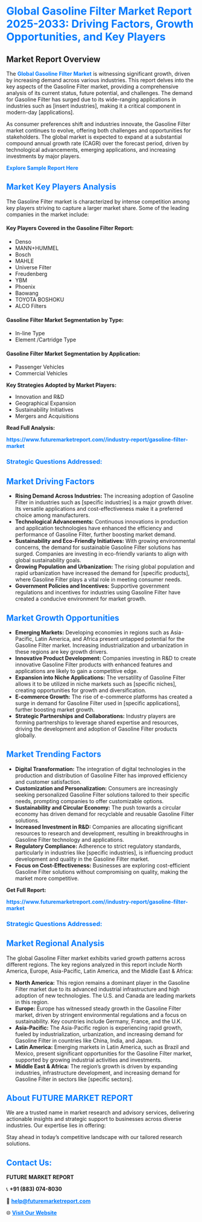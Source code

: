 <h1 style="color: #007BFF;">Global Gasoline Filter Market Report 2025-2033: Driving Factors, Growth Opportunities, and Key Players</h1>

<section id="overview">
<h2>Market Report Overview</h2>
<p>The <a href="https://www.futuremarketreport.com//industry-report/gasoline-filter-market" style="color: #007BFF; text-decoration: none;"><strong>Global Gasoline Filter Market</strong></a> is witnessing significant growth, driven by increasing demand across various industries. This report delves into the key aspects of the Gasoline Filter market, providing a comprehensive analysis of its current status, future potential, and challenges. The demand for Gasoline Filter has surged due to its wide-ranging applications in industries such as [insert industries], making it a critical component in modern-day [applications].</p>
<p>As consumer preferences shift and industries innovate, the Gasoline Filter market continues to evolve, offering both challenges and opportunities for stakeholders. The global market is expected to expand at a substantial compound annual growth rate (CAGR) over the forecast period, driven by technological advancements, emerging applications, and increasing investments by major players.</p>
</section>

<section id="overview">
<p><a href="https://www.futuremarketreport.com//request-sample/reportId=83706" style="color: #007BFF; text-decoration: none;"><strong>Explore Sample Report Here</strong></a></p>
</section>

<section id="key-players">
<h2 style="color: #007BFF;">Market Key Players Analysis</h2>
<p>The Gasoline Filter market is characterized by intense competition among key players striving to capture a larger market share. Some of the leading companies in the market include:</p>
<h4>Key Players Covered in the Gasoline Filter Report:</h4>
<ul><li>Denso</li><li>MANN+HUMMEL</li><li>Bosch</li><li>MAHLE</li><li>Universe Filter</li><li>Freudenberg</li><li>YBM</li><li>Phoenix</li><li>Baowang</li><li>TOYOTA BOSHOKU</li><li>ALCO Filters</li></ul>
<h4>Gasoline Filter Market Segmentation by Type:</h4>
<ul><li>In-line Type</li><li>Element /Cartridge Type</li></ul>

<h4>Gasoline Filter Market Segmentation by Application:</h4>
<ul><li>Passenger Vehicles</li><li>Commercial Vehicles</li></ul>
<p><strong>Key Strategies Adopted by Market Players:</strong></p>
<ul>
<li>Innovation and R&D</li>
<li>Geographical Expansion</li>
<li>Sustainability Initiatives</li>
<li>Mergers and Acquisitions</li>
</ul>
</section>

<section>
<p><strong>Read Full Analysis: </strong></p><a href="https://www.futuremarketreport.com//industry-report/gasoline-filter-market" style="color: #007BFF; text-decoration: none;"><strong>https://www.futuremarketreport.com//industry-report/gasoline-filter-market</strong></a>
<h3 style="color: #007BFF;">Strategic Questions Addressed:</h3>
</section>

<section id="driving-factors">
<h2 style="color: #007BFF;">Market Driving Factors</h2>
<ul>
<li><strong>Rising Demand Across Industries:</strong> The increasing adoption of Gasoline Filter in industries such as [specific industries] is a major growth driver. Its versatile applications and cost-effectiveness make it a preferred choice among manufacturers.</li>
<li><strong>Technological Advancements:</strong> Continuous innovations in production and application technologies have enhanced the efficiency and performance of Gasoline Filter, further boosting market demand.</li>
<li><strong>Sustainability and Eco-Friendly Initiatives:</strong> With growing environmental concerns, the demand for sustainable Gasoline Filter solutions has surged. Companies are investing in eco-friendly variants to align with global sustainability goals.</li>
<li><strong>Growing Population and Urbanization:</strong> The rising global population and rapid urbanization have increased the demand for [specific products], where Gasoline Filter plays a vital role in meeting consumer needs.</li>
<li><strong>Government Policies and Incentives:</strong> Supportive government regulations and incentives for industries using Gasoline Filter have created a conducive environment for market growth.</li>
</ul>
</section>

<section id="growth-opportunities">
<h2 style="color: #007BFF;">Market Growth Opportunities</h2>
<ul>
<li><strong>Emerging Markets:</strong> Developing economies in regions such as Asia-Pacific, Latin America, and Africa present untapped potential for the Gasoline Filter market. Increasing industrialization and urbanization in these regions are key growth drivers.</li>
<li><strong>Innovative Product Development:</strong> Companies investing in R&D to create innovative Gasoline Filter products with enhanced features and applications are likely to gain a competitive edge.</li>
<li><strong>Expansion into Niche Applications:</strong> The versatility of Gasoline Filter allows it to be utilized in niche markets such as [specific niches], creating opportunities for growth and diversification.</li>
<li><strong>E-commerce Growth:</strong> The rise of e-commerce platforms has created a surge in demand for Gasoline Filter used in [specific applications], further boosting market growth.</li>
<li><strong>Strategic Partnerships and Collaborations:</strong> Industry players are forming partnerships to leverage shared expertise and resources, driving the development and adoption of Gasoline Filter products globally.</li>
</ul>
</section>

<section id="trending-factors">
<h2 style="color: #007BFF;">Market Trending Factors</h2>
<ul>
<li><strong>Digital Transformation:</strong> The integration of digital technologies in the production and distribution of Gasoline Filter has improved efficiency and customer satisfaction.</li>
<li><strong>Customization and Personalization:</strong> Consumers are increasingly seeking personalized Gasoline Filter solutions tailored to their specific needs, prompting companies to offer customizable options.</li>
<li><strong>Sustainability and Circular Economy:</strong> The push towards a circular economy has driven demand for recyclable and reusable Gasoline Filter solutions.</li>
<li><strong>Increased Investment in R&D:</strong> Companies are allocating significant resources to research and development, resulting in breakthroughs in Gasoline Filter technology and applications.</li>
<li><strong>Regulatory Compliance:</strong> Adherence to strict regulatory standards, particularly in industries like [specific industries], is influencing product development and quality in the Gasoline Filter market.</li>
<li><strong>Focus on Cost-Effectiveness:</strong> Businesses are exploring cost-efficient Gasoline Filter solutions without compromising on quality, making the market more competitive.</li>
</ul>
</section>

<section>
<p><strong>Get Full Report: </strong></p><a href="https://www.futuremarketreport.com//industry-report/gasoline-filter-market" style="color: #007BFF; text-decoration: none;"><strong>https://www.futuremarketreport.com//industry-report/gasoline-filter-market</strong></a>
<h3 style="color: #007BFF;">Strategic Questions Addressed:</h3>
</section>


<section id="regional-analysis">
<h2 style="color: #007BFF;">Market Regional Analysis</h2>
<p>The global Gasoline Filter market exhibits varied growth patterns across different regions. The key regions analyzed in this report include North America, Europe, Asia-Pacific, Latin America, and the Middle East & Africa:</p>
<ul>
<li><strong>North America:</strong> This region remains a dominant player in the Gasoline Filter market due to its advanced industrial infrastructure and high adoption of new technologies. The U.S. and Canada are leading markets in this region.</li>
<li><strong>Europe:</strong> Europe has witnessed steady growth in the Gasoline Filter market, driven by stringent environmental regulations and a focus on sustainability. Key countries include Germany, France, and the U.K.</li>
<li><strong>Asia-Pacific:</strong> The Asia-Pacific region is experiencing rapid growth, fueled by industrialization, urbanization, and increasing demand for Gasoline Filter in countries like China, India, and Japan.</li>
<li><strong>Latin America:</strong> Emerging markets in Latin America, such as Brazil and Mexico, present significant opportunities for the Gasoline Filter market, supported by growing industrial activities and investments.</li>
<li><strong>Middle East & Africa:</strong> The region’s growth is driven by expanding industries, infrastructure development, and increasing demand for Gasoline Filter in sectors like [specific sectors].</li>
</ul>
</section>

<footer>
<h2 style="color: #007BFF;">About FUTURE MARKET REPORT</h2>
<p>We are a trusted name in market research and advisory services, delivering actionable insights and strategic support to businesses across diverse industries. Our expertise lies in offering:</p>

<p>Stay ahead in today’s competitive landscape with our tailored research solutions.</p>

<h2 style="color: #007BFF;">Contact Us:</h2>
<p><strong>FUTURE MARKET REPORT</strong></p>
<p>📞 <strong>+91 (883) 074-8030</strong></p>
<p>📧 <strong><a href="mailto:help@futuremarketreport.com" style="color: #007BFF;">help@futuremarketreport.com</a></strong></p>
<p>🌐 <strong><a href="https://www.futuremarketreport.com/" style="color: #007BFF;">Visit Our Website</a></strong></p>
</footer>